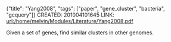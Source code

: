 {"title": "Yang2008", "tags": ["paper", "gene_cluster", "bacteria", "gcquery"]}
CREATED: 201004101645
LINK: <url:/home/melvin/Modules/Literature/Yang2008.pdf>

Given a set of genes, find similar clusters in other genomes.

